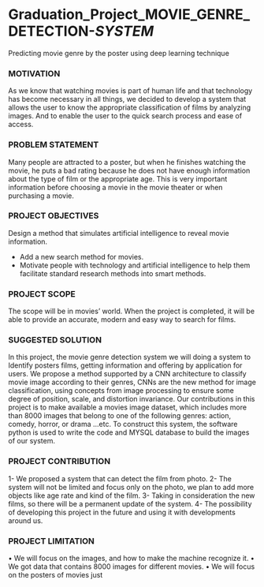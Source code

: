 # Graduation_Project_MOVIE_GENRE_DETECTION-_SYSTEM_
Predicting movie genre by the poster using deep learning technique


<h3> MOTIVATION</h3>
As we know that watching movies is part of human life and that technology has become necessary in all things, we decided to develop a system that allows the user to know the appropriate classification of films by analyzing images. And to enable the user to the quick search process and ease of access. 

<h3 >PROBLEM STATEMENT </h3>
Many people are attracted to a poster, but when he finishes watching the movie, he puts a bad rating because he does not have enough information about the type of film or the appropriate age. This is very important information before choosing a movie in the movie theater or when purchasing a movie.
<h3> PROJECT OBJECTIVES</h3>

 Design a method that simulates artificial intelligence to reveal movie information.
* Add a new search method for movies.
* Motivate people with technology and artificial intelligence to help them facilitate standard research methods into smart methods.
<h3> PROJECT SCOPE </h3> 
The scope will be in movies’ world. When the project is completed, it will be able to provide an accurate, modern and easy way to search for films.
<h3> SUGGESTED SOLUTION </h3>
In this project, the movie genre detection system we will doing a system to Identify posters films, getting information and offering by application for users. We propose a method supported by a CNN architecture to classify movie image according to their genres, CNNs are the new method for image classification, using concepts from image processing to ensure some degree of position, scale, and distortion invariance. Our contributions in this project is to make available a movies image dataset, which includes more than 8000 images that belong to one of the following genres: action, comedy, horror, or drama ...etc.
To construct this system, the software python is used to write the code and MYSQL database to build the images of our system.
<h3> PROJECT CONTRIBUTION </h3>
1-	We proposed a system that can detect the film from photo.
2-	The system will not be limited and focus only on the photo, we plan to add more objects like age rate and kind of the film.
3-	Taking in consideration the new films, so there will be a permanent update of the system.
4-	The possibility of developing this project in the future and using it with developments around us.
<h3> PROJECT LIMITATION </h3>
•	We will focus on the images, and how to make the machine recognize it.
•	We got data that contains 8000 images for different movies.
•	We will focus on the posters of movies just

